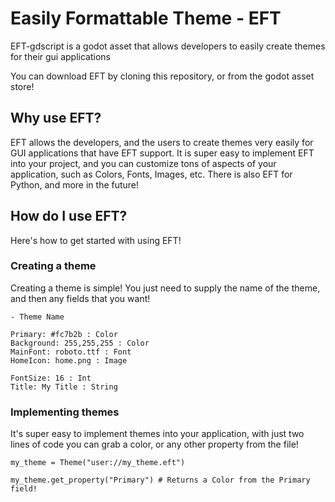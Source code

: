 # Easily Formattable Theme - EFT

EFT-gdscript is a godot asset that allows developers to easily create themes for their gui applications

You can download EFT by cloning this repository, or from the godot asset store!

## Why use EFT?

EFT allows the developers, and the users to create themes very easily for GUI applications that have EFT support. It is super easy to implement EFT into your project, and you can customize tons of aspects of your application, such as Colors, Fonts, Images, etc. There is also EFT for Python, and more in the future!

## How do I use EFT?

Here's how to get started with using EFT!

### Creating a theme

Creating a theme is simple! You just need to supply the name of the theme, and then any fields that you want!
```eft
- Theme Name

Primary: #fc7b2b : Color
Background: 255,255,255 : Color
MainFont: roboto.ttf : Font
HomeIcon: home.png : Image

FontSize: 16 : Int
Title: My Title : String
```

### Implementing themes
It's super easy to implement themes into your application, with just two lines of code you can grab a color, or any other property from the file!
```gdscript
my_theme = Theme("user://my_theme.eft")

my_theme.get_property("Primary") # Returns a Color from the Primary field!
```
